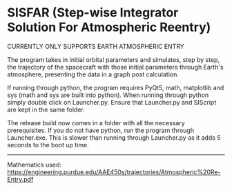 # SISFAR (Step-wise Integrator Solution For Atmospheric Reentry)

CURRENTLY ONLY SUPPORTS EARTH ATMOSPHERIC ENTRY

The program takes in initial orbital parameters and simulates, step by step, the trajectory of the spacecraft with those initial parameters through Earth's atmosphere, presenting the data in a graph post calculation.

If running through python, the program requires PyQt5, math, matplotlib and sys (math and sys are built into python).
When running through python simply double click on Launcher.py. Ensure that Launcher.py and SIScript are kept in the same folder.

The release build now comes in a folder with all the necessary prerequisites. If you do not have python, run the program through
Launcher.exe. This is slower than running through Launcher.py as it adds 5 seconds to the boot up time.

-----------------------------------------------------------------------------------
Mathematics used:
https://engineering.purdue.edu/AAE450s/trajectories/Atmospheric%20Re-Entry.pdf
